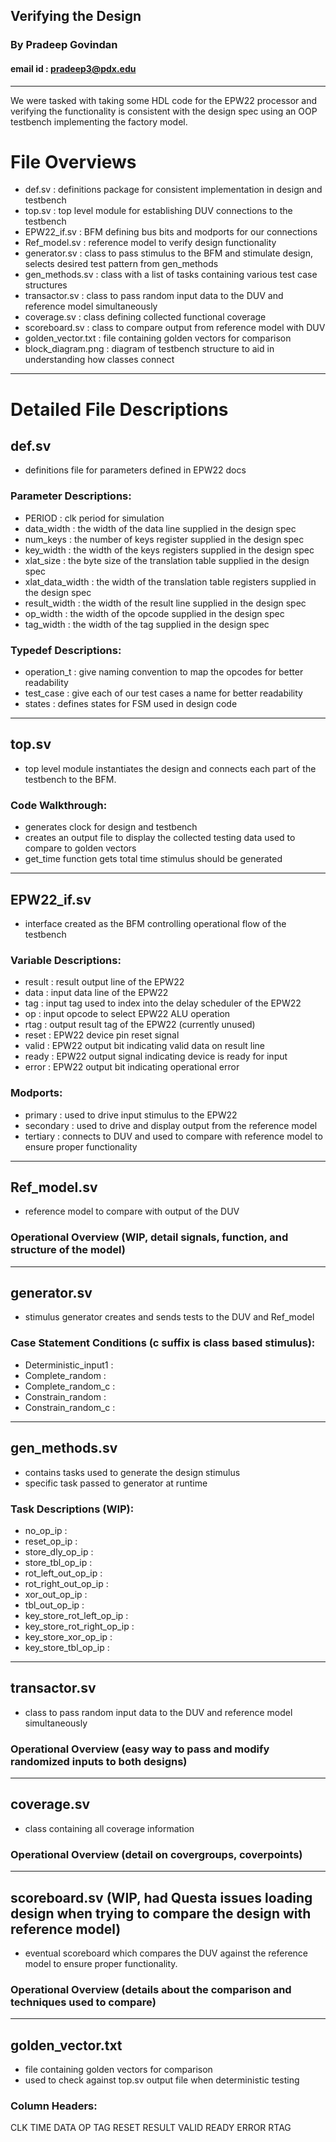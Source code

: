 ## Verifying the Design
### By Pradeep Govindan
#### email id :  pradeep3@pdx.edu

---
We were tasked with taking some HDL code for the EPW22 processor and
verifying the functionality is consistent with the design spec using an OOP
testbench implementing the factory model.

# File Overviews
* def.sv : definitions package for consistent implementation in design and testbench
* top.sv : top level module for establishing DUV connections to the testbench
* EPW22_if.sv : BFM defining bus bits and modports for our connections
* Ref_model.sv : reference model to verify design functionality
* generator.sv : class to pass stimulus to the BFM and stimulate design, selects desired test pattern from gen_methods
* gen_methods.sv : class with a list of tasks containing various test case structures
* transactor.sv : class to pass random input data to the DUV and reference model simultaneously
* coverage.sv : class defining collected functional coverage
* scoreboard.sv : class to compare output from reference model with DUV
* golden_vector.txt : file containing golden vectors for comparison
* block_diagram.png : diagram of testbench structure to aid in understanding how classes connect

---

# Detailed File Descriptions

## def.sv
* definitions file for parameters defined in EPW22 docs

### Parameter Descriptions:
* PERIOD : clk period for simulation
* data_width : the width of the data line supplied in the design spec
* num_keys : the number of keys register supplied in the design spec
* key_width : the width of the keys registers supplied in the design spec
* xlat_size : the byte size of the translation table supplied in the design spec
* xlat_data_width : the width of the translation table registers supplied in the design spec
* result_width : the width of the result line supplied in the design spec
* op_width : the width of the opcode supplied in the design spec
* tag_width : the width of the tag supplied in the design spec

### Typedef Descriptions:
* operation_t : give naming convention to map the opcodes for better readability
* test_case : give each of our test cases a name for better readability
* states : defines states for FSM used in design code
---

## top.sv
* top level module instantiates the design and connects each part of the testbench to the BFM.

### Code Walkthrough:
* generates clock for design and testbench
* creates an output file to display the collected testing data used to compare to golden vectors
* get_time function gets total time stimulus should be generated
---

## EPW22_if.sv
* interface created as the BFM controlling operational flow of the testbench

### Variable Descriptions:
* result : result output line of the EPW22
* data : input data line of the EPW22
* tag : input tag used to index into the delay scheduler of the EPW22
* op : input opcode to select EPW22 ALU operation
* rtag : output result tag of the EPW22 (currently unused)
* reset : EPW22 device pin reset signal
* valid : EPW22 output bit indicating valid data on result line
* ready : EPW22 output signal indicating device is ready for input
* error : EPW22 output bit indicating operational error

### Modports:
* primary : used to drive input stimulus to the EPW22
* secondary : used to drive and display output from the reference model
* tertiary : connects to DUV and used to compare with reference model to ensure proper functionality
---

## Ref_model.sv
* reference model to compare with output of the DUV

### Operational Overview (WIP, detail signals, function, and structure of the model)
---

## generator.sv
* stimulus generator creates and sends tests to the DUV and Ref_model

### Case Statement Conditions (c suffix is class based stimulus):
* Deterministic_input1 :
* Complete_random :
* Complete_random_c :
* Constrain_random :
* Constrain_random_c :
---

## gen_methods.sv
* contains tasks used to generate the design stimulus
* specific task passed to generator at runtime

### Task Descriptions (WIP):
* no_op_ip :
* reset_op_ip :
* store_dly_op_ip :
* store_tbl_op_ip :
* rot_left_out_op_ip :
* rot_right_out_op_ip :
* xor_out_op_ip :
* tbl_out_op_ip :
* key_store_rot_left_op_ip :
* key_store_rot_right_op_ip :
* key_store_xor_op_ip :
* key_store_tbl_op_ip :
---

## transactor.sv
* class to pass random input data to the DUV and reference model simultaneously
### Operational Overview (easy way to pass and modify randomized inputs to both designs)
---

## coverage.sv
* class containing all coverage information
### Operational Overview (detail on covergroups, coverpoints)
---

## scoreboard.sv (WIP, had Questa issues loading design when trying to compare the design with reference model)
* eventual scoreboard which compares the DUV against the reference model to ensure proper functionality.
### Operational Overview (details about the comparison and techniques used to compare)
---

## golden_vector.txt
* file containing golden vectors for comparison
* used to check against top.sv output file when deterministic testing

### Column Headers:
CLK		TIME	DATA	OP	TAG		RESET	RESULT	VALID	READY	ERROR	RTAG
